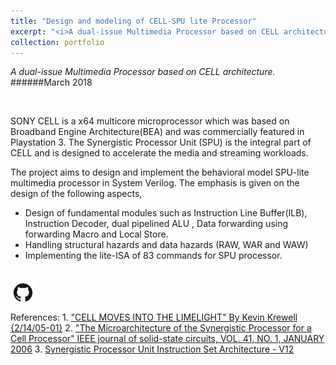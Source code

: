 ```yaml
---
title: "Design and modeling of CELL-SPU lite Processor"
excerpt: "<i>A dual-issue Multimedia Processor based on CELL architecture.</i><br/><img width ='500' src='/images/CELL_SPU.jpg'><br/><br/>`Computer Architecture` `GPU` `System Verilog`"
collection: portfolio
---
```


<i>A dual-issue Multimedia Processor based on CELL architecture.</i>  
######March 2018  

<br/>


SONY CELL is a x64 multicore microprocessor which was based on Broadband Engine Architecture(BEA) and was commercially featured in Playstation 3. The Synergistic Processor Unit (SPU) is the integral part of CELL and is designed to accelerate the media and streaming workloads.

The project aims to design and implement the behavioral model SPU-lite multimedia processor in System Verilog.
The emphasis is given on the design of the following aspects,
   * Design of fundamental modules such as Instruction Line Buffer(ILB), Instruction Decoder, dual pipelined ALU , Data forwarding using forwarding Macro and Local Store.
   * Handling structural hazards and data hazards (RAW, WAR and WAW)
   * Implementing the lite-ISA of 83 commands for SPU processor.

<br/>  
<span><a href='https://github.com/Karthik4293/Design-and-Implementation-of-CELL-SPU-lite-processor' target='_blank'><img style='float: left;' width = '40' src='/images/git.png'></a></span>
<br/>
<br/>
<br/>
References:  
1. <span style="color:blue"><a href='https://www.karthik4293.me/files/Cell_microarchitecture' target='_blank'>"CELL MOVES INTO THE LIMELIGHT" By Kevin Krewell {2/14/05-01}</a></span>  
2. <span style="color:blue"><a href='https://www.karthik4293.com/files/Microarchitecture_of_SPU' target='_blank'>"The Microarchitecture of the Synergistic Processor
for a Cell Processor" IEEE journal of solid-state circuits, VOL. 41, NO. 1, JANUARY 2006</a></span>
3. <span style="color:blue"><a href='https://www.karthik4293/files/SPU_ISA_v12' target='_blank'>Synergistic Processor Unit Instruction Set Architecture - V12 </a></span>
